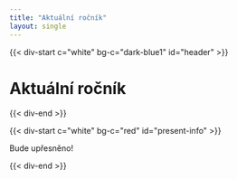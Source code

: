 ```yaml
---
title: "Aktuální ročník"
layout: single
---
```


{{< div-start c="white" bg-c="dark-blue1" id="header" >}}


# Aktuální ročník


{{< div-end >}}

{{< div-start c="white" bg-c="red" id="present-info" >}}


Bude upřesněno!


{{< div-end >}}